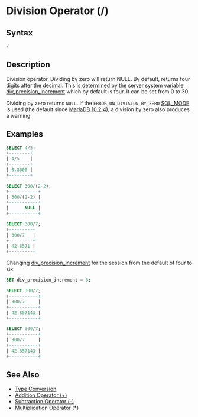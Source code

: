 # Division Operator (/)

## Syntax

```sql
/
```

## Description

Division operator. Dividing by zero will return NULL. By default, returns four digits after the decimal. This is determined by the server system variable [div_precision_increment](/kb/en/server-system-variables/#div_precision_increment) which by default is four. It can be set from 0 to 30.

Dividing by zero returns `NULL`. If the `ERROR_ON_DIVISION_BY_ZERO` [SQL_MODE](/mariadb-administration/variables-and-modes/sql-mode/) is used (the default since [MariaDB 10.2.4](/kb/en/mariadb-1024-release-notes/)), a division by zero also produces a warning.

## Examples

```sql
SELECT 4/5;
+--------+
| 4/5    |
+--------+
| 0.8000 |
+--------+

SELECT 300/(2-2);
+-----------+
| 300/(2-2) |
+-----------+
|      NULL |
+-----------+

SELECT 300/7;
+---------+
| 300/7   |
+---------+
| 42.8571 |
+---------+
```

Changing [div_precision_increment](/kb/en/server-system-variables/#div_precision_increment) for the session from the default of four to six:

```sql
SET div_precision_increment = 6;

SELECT 300/7;
+-----------+
| 300/7     |
+-----------+
| 42.857143 |
+-----------+

SELECT 300/7;
+-----------+
| 300/7     |
+-----------+
| 42.857143 |
+-----------+
```

## See Also

- [Type Conversion](/built-in-functions/string-functions/type-conversion/)
- [Addition Operator (+)](/built-in-functions/numeric-functions/addition-operator/)
- [Subtraction Operator (-)](/sql-statements-structure/operators/arithmetic-operators/subtraction-operator-/)
- [Multiplication Operator (*)](/built-in-functions/numeric-functions/multiplication-operator/)